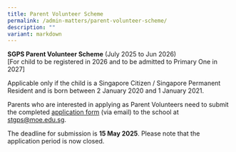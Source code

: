 ```yaml
---
title: Parent Volunteer Scheme
permalink: /admin-matters/parent-volunteer-scheme/
description: ""
variant: markdown
---
```

**SGPS Parent Volunteer Scheme** (July 2025 to Jun 2026)<br>
[For child to be registered in 2026 and to be admitted to Primary One in 2027]

Applicable only if the child is a Singapore Citizen / Singapore Permanent Resident and is born between 2 January 2020 and 1 January 2021. 

Parents who are interested in applying as Parent Volunteers need to submit the completed [application form](/files/parentvolunteerapplicationform.pdf) (via email) to the school at stgps@moe.edu.sg. 

The deadline for submission is **15 May 2025**. Please note that the application period is now closed.